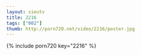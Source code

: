```yaml
--- 
layout: sieutv
title: 2216
tags: ["002"]
thumb: http://porn720.net/video/2216/poster.jpg
---
```

{% include porn720 key="2216" %} 
